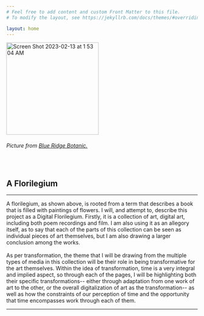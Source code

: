 ```yaml
---
# Feel free to add content and custom Front Matter to this file.
# To modify the layout, see https://jekyllrb.com/docs/themes/#overriding-theme-defaults

layout: home
---
```


<img width="243" alt="Screen Shot 2023-02-13 at 1 53 04 AM" src="https://user-images.githubusercontent.com/122332459/218400930-712f1f59-217d-4513-81ee-9b1f4f26b74a.png">
<h6> Picture from <a href="https://www.blueridgebotanic.com/blog/florilegium">Blue Ridge Botanic.</a></h6>
<br>
<h2> A Florilegium </h2>
<hr>
A florilegium, as shown above, is rooted from a term that describes a book that is filled with paintings of flowers. I will, and attempt to, describe this project as a Digital Florilegium. Firstly, it is a collection of art, digital art, including both poem recordings and film. I am also using it as an allegory itself, as to say that each of the parts of this collection can be seen as individual pieces of art themselves, but I am also drawing a larger conclusion among the works. 
<br>
<br>
As per transformation, the theme that I will be drawing from the multiple types of media in this collection will be their role in being transformative for the art themselves. Within the idea of transformation, time is a very integral and implied aspect, so through each of the pages, I will be highlighting both their specific transformations-- either through adaptation from one work of art to the other, or the overall digitalization of art as the transformation-- as well as how the constraints of our perception of time and the opportunity that time encompasses work through each of them.
<br>
<hr>
